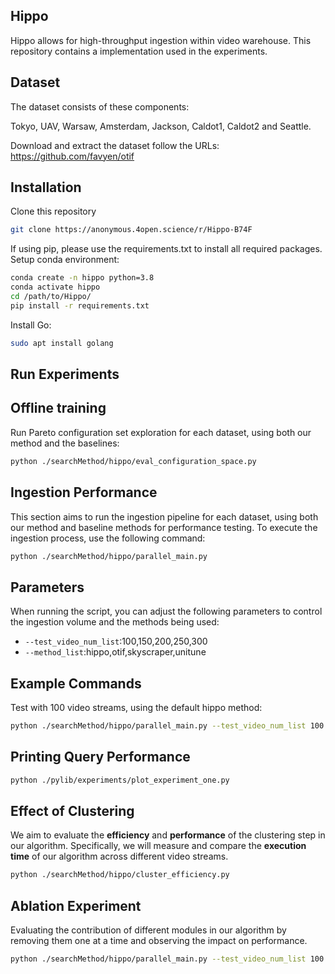 Hippo
----
Hippo allows for high-throughput ingestion within video warehouse. This repository contains a implementation used in the experiments.

Dataset
-------
The dataset consists of these components:

Tokyo, UAV, Warsaw, Amsterdam, Jackson, Caldot1, Caldot2 and Seattle.

Download and extract the dataset follow the URLs:
https://github.com/favyen/otif

Installation
------------
Clone this repository
```bash
git clone https://anonymous.4open.science/r/Hippo-B74F
```

If using pip, please use the requirements.txt to install all required packages.
Setup conda environment:
```bash
conda create -n hippo python=3.8
conda activate hippo
cd /path/to/Hippo/
pip install -r requirements.txt
```
Install Go:
```bash
sudo apt install golang
```
Run Experiments
---------------
Offline training
---------------
Run Pareto configuration set exploration for each dataset, using both our method and the baselines:
```bash
python ./searchMethod/hippo/eval_configuration_space.py
```
Ingestion Performance
---------------
This section aims to run the ingestion pipeline for each dataset, using both our method and baseline methods for performance testing. To execute the ingestion process, use the following command:
```bash
python ./searchMethod/hippo/parallel_main.py
```
Parameters
------------------
When running the script, you can adjust the following parameters to control the ingestion volume and the methods being used:
- `--test_video_num_list`:100,150,200,250,300
- `--method_list`:hippo,otif,skyscraper,unitune
## Example Commands
Test with 100 video streams, using the default hippo method:
```bash
python ./searchMethod/hippo/parallel_main.py --test_video_num_list 100 --method_list hippo
```
Printing Query Performance 
------------------------
```bash
python ./pylib/experiments/plot_experiment_one.py
```
Effect of Clustering
------------------
We aim to evaluate the **efficiency** and **performance** of the clustering step in our algorithm. Specifically, we will measure and compare the **execution time** of our algorithm across different video streams.
```bash
python ./searchMethod/hippo/cluster_efficiency.py
```
Ablation Experiment
------------------
Evaluating the contribution of different modules in our algorithm by removing them one at a time and observing the impact on performance.
```bash
python ./searchMethod/hippo/parallel_main.py --test_video_num_list 100 --method_list hippo hippo_without_pareto_reinforcement hippo_without_imitation_learning
```
